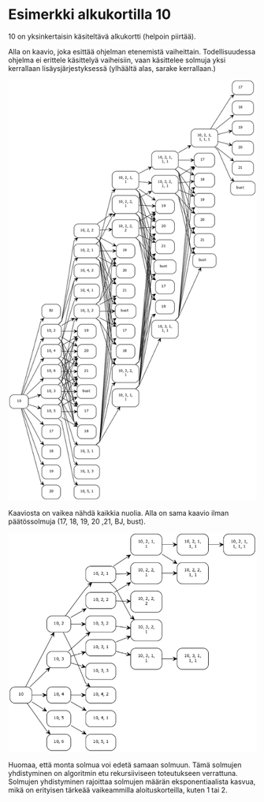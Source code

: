 # Esimerkki alkukortilla 10

10 on yksinkertaisin käsiteltävä alkukortti (helpoin piirtää).


Alla on kaavio, joka esittää ohjelman etenemistä vaiheittain. Todellisuudessa ohjelma ei erittele käsittelyä vaiheisiin, vaan käsittelee solmuja yksi kerrallaan lisäysjärjestyksessä (ylhäältä alas, sarake kerrallaan.)


![demokaavio 1](kaaviot/demo1.png)


Kaaviosta on vaikea nähdä kaikkia nuolia. Alla on sama kaavio ilman päätössolmuja (17, 18, 19, 20 ,21, BJ, bust).


![demokaavio 2](kaaviot/demo2.png)


Huomaa, että monta solmua voi edetä samaan solmuun. Tämä solmujen yhdistyminen on algoritmin etu rekursiiviseen toteutukseen verrattuna. Solmujen yhdistyminen rajoittaa solmujen määrän eksponentiaalista kasvua, mikä on erityisen tärkeää vaikeammilla aloituskorteilla, kuten 1 tai 2.
